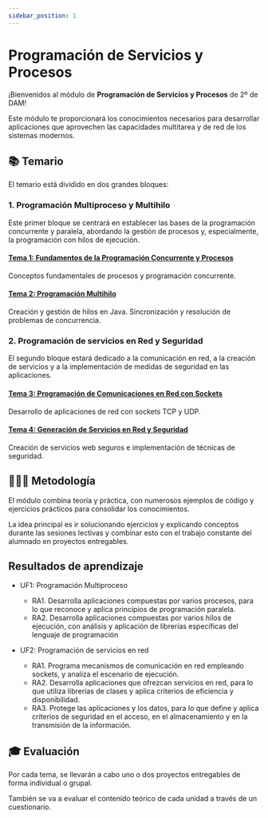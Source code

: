 ```yaml
---
sidebar_position: 1
---
```



# Programación de Servicios y Procesos

¡Bienvenidos al módulo de **Programación de Servicios y Procesos** de 2º de DAM!

Este módulo te proporcionará los conocimientos necesarios para desarrollar aplicaciones que aprovechen las capacidades multitarea y de red de los sistemas modernos.

## 📚 Temario

El temario está dividido en dos grandes bloques:

### 1. Programación Multiproceso y Multihilo

Este primer bloque se centrará en establecer las bases de la programación concurrente y paralela, abordando la gestión de procesos y, especialmente, la programación con hilos de ejecución.

#### [Tema 1: Fundamentos de la Programación Concurrente y Procesos](./tema1-fundamentos/index)
Conceptos fundamentales de procesos y programación concurrente.

#### [Tema 2: Programación Multihilo](./tema2-multihilo/index)
Creación y gestión de hilos en Java. Sincronización y resolución de problemas de concurrencia.

### 2. Programación de servicios en Red y Seguridad

El segundo bloque estará dedicado a la comunicación en red, a la creación de servicios y a la implementación de medidas de seguridad en las aplicaciones.

#### [Tema 3: Programación de Comunicaciones en Red con Sockets](./tema3-comunicaciones-red/index)
Desarrollo de aplicaciones de red con sockets TCP y UDP.

#### [Tema 4: Generación de Servicios en Red y Seguridad](./tema4-servicios-seguridad/index)
Creación de servicios web seguros e implementación de técnicas de seguridad.

## 🧑🏼‍🏫 Metodología

El módulo combina teoría y práctica, con numerosos ejemplos de código y ejercicios prácticos para consolidar los conocimientos.

La idea principal es ir solucionando ejercicios y explicando conceptos durante las sesiones lectivas y combinar esto con el trabajo constante del alumnado en proyectos entregables.

## Resultados de aprendizaje

- UF1: Programación Multiproceso
    - RA1. Desarrolla aplicaciones compuestas por varios procesos, para lo que reconoce y aplica principios de programación paralela.
    - RA2. Desarrolla aplicaciones compuestas por varios hilos de ejecución, con análisis y aplicación de librerías específicas del lenguaje de programación

- UF2: Programación de servicios en red
    - RA1. Programa mecanismos de comunicación en red empleando sockets, y analiza el escenario de ejecución.
    - RA2. Desarrolla aplicaciones que ofrezcan servicios en red, para lo que utiliza librerías de clases y aplica criterios de eficiencia y disponibilidad.
    - RA3. Protege las aplicaciones y los datos, para lo que define y aplica criterios de seguridad en el acceso, en el almacenamiento y en la transmisión de la información.

## 🎓 Evaluación

Por cada tema, se llevarán a cabo uno o dos proyectos entregables de forma individual o grupal. 

También se va a evaluar el contenido teórico de cada unidad a través de un cuestionario.
